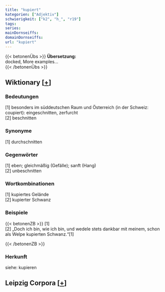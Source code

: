 ```yaml
---
title: "kupiert"
kategorien: ["Adjektiv"]
schwierigkeit: ["k2", "h_", "r19"]
tags:
series:
mainDornseiffs:
domainDornseiffs:
url: "kupiert"
---
```


{{< betonenÜbs >}}
**Übersetzung:**  
docked, More examples...  
{{< /betonenÜbs >}}

## Wiktionary [[+](https://de.wiktionary.org/wiki/kupiert)]

### Bedeutungen
[1] besonders im süddeutschen Raum und Österreich (in der Schweiz: coupiert):  eingeschnitten, zerfurcht  
[2] beschnitten  

### Synonyme
[1] durchschnitten  

### Gegenwörter
[1] eben; gleichmäßig (Gefälle); sanft (Hang)  
[2] unbeschnitten  

### Wortkombinationen
[1] kupiertes Gelände  
[2] kupierter Schwanz  

### Beispiele
{{< betonenZB >}}
[1]  
[2] „Doch ich bin, wie ich bin, und wedele stets dankbar mit meinem, schon als Welpe kupierten Schwanz.“[1]  

{{< /betonenZB >}}
### Herkunft
siehe: kupieren  


## Leipzig Corpora [[+](https://corpora.uni-leipzig.de/en/res?word=kupiert&corpusId=deu_newscrawl-public_2018)]

